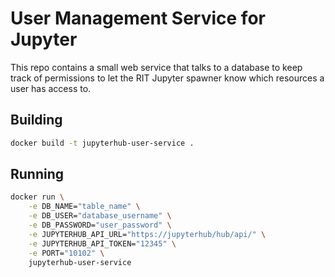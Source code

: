 # User Management Service for Jupyter
This repo contains a small web service that talks to a database to keep track of permissions to let the RIT Jupyter spawner know which resources a user has access to.


## Building

```bash
docker build -t jupyterhub-user-service .
```


## Running

```bash
docker run \
    -e DB_NAME="table_name" \
    -e DB_USER="database_username" \
    -e DB_PASSWORD="user_password" \
    -e JUPYTERHUB_API_URL="https://jupyterhub/hub/api/" \
    -e JUPYTERHUB_API_TOKEN="12345" \
    -e PORT="10102" \
    jupyterhub-user-service
```


